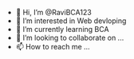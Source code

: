 - 👋 Hi, I’m @RaviBCA123
- 👀 I’m interested in Web devloping
- 🌱 I’m currently learning BCA
- 💞️ I’m looking to collaborate on ...
- 📫 How to reach me ...

<!---
RaviBCA123/RaviBCA123 is a ✨ special ✨ repository because its `README.md` (this file) appears on your GitHub profile.
You can click the Preview link to take a look at your changes.
--->
